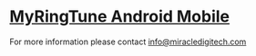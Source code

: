 # [MyRingTune Android Mobile](http://myringtune.com.mm/)

For more information please contact info@miracledigitech.com